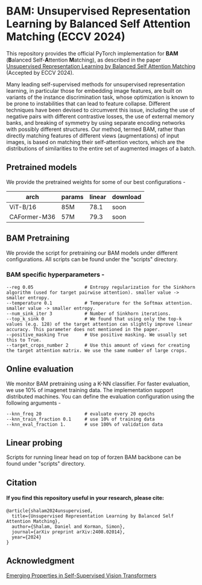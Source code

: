 # BAM: Unsupervised Representation Learning by Balanced Self Attention Matching‏ (ECCV 2024)

This repository provides the official PyTorch implementation for **BAM** (**B**alanced Self-**A**ttention **M**atching),
as described in the paper [Unsupervised Representation Learning by Balanced Self Attention Matching](https://arxiv.org/abs/2408.02014) (Accepted by ECCV 2024).

Many leading self-supervised methods for unsupervised representation learning, in particular those for embedding image features, are built on variants of the instance discrimination task, whose optimization is known to be prone to instabilities that can lead to feature collapse. Different techniques have been devised to circumvent this issue, including the use of negative pairs with different contrastive losses, the use of external memory banks, and breaking of symmetry by using separate encoding networks with possibly different structures. Our method, termed BAM, rather than directly matching features of different views (augmentations) of input images, is based on matching their self-attention vectors, which are the distributions of similarities to the entire set of augmented images of a batch.

## Pretrained models

We provide the pretrained weights for some of our best configurations -

| arch          | params                 | linear        | download      |
| ------------- |-------------           | ------------- | ------------- |
| ViT-B/16      | 85M                    | 78.1          | soon          |
| CAFormer-M36  | 57M                    | 79.3          | soon          |

## BAM Pretraining

We provide the script for pretraining our BAM models under different configurations. All scripts can be found under the "scripts" directory.

### BAM specific hyperparameters -

    --reg 0.05                   # Entropy regularization for the Sinkhorn algorithm (used for target pairwise attention). smaller value -> smaller entropy.
    --temperature 0.1            # Temperature for the Softmax attention. smaller value -> smaller entropy.
    --num_sink_iter 3            # Number of Sinkhorn iterations. 
    --top_k_sink 0               # We found that using only the top-k values (e.g. 128) of the target attention can slightly improve linear accuracy. This parameter does not mentioned in the paper.
    --positive_masking True      # Use positive masking. We usually set this to True.
    --target_crops_number 2      # Use this amount of views for creating the target attention matrix. We use the same number of large crops.

## Online evaluation

We monitor BAM pretraining using a K-NN classifier. For faster evaluation, we use 10% of imagenet training data. The implementation support distributed machines.
You can define the evaluation configuration using the following arguments -

    --knn_freq 20                # evaluate every 20 epochs 
    --knn_train_fraction 0.1     # use 10% of training data 
    --knn_eval_fraction 1.       # use 100% of validation data

## Linear probing

Scripts for running linear head on top of forzen BAM backbone can be found under "scripts" directory.

## Citation

<p>

#### If you find this repository useful in your research, please cite:
    @article{shalam2024unsupervised,
      title={Unsupervised Representation Learning by Balanced Self Attention Matching},
      author={Shalam, Daniel and Korman, Simon},
      journal={arXiv preprint arXiv:2408.02014},
      year={2024}
    }
    
</p>

## Acknowledgment
[Emerging Properties in Self-Supervised Vision Transformers](https://github.com/facebookresearch/dino)

